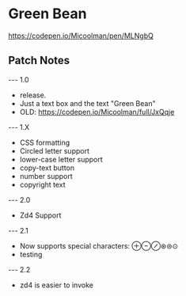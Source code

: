 # Green Bean
https://codepen.io/Micoolman/pen/MLNgbQ


## Patch Notes
--- 1.0
- release. 
- Just a text box and the text "Green Bean" 
- OLD: https://codepen.io/Micoolman/full/JxQqje

--- 1.X
- CSS formatting 
- Circled letter support 
- lower-case letter support 
- copy-text button
- number support
- copyright text

--- 2.0 
- Zd4 Support

--- 2.1
- Now supports special characters: ⊕⊖⊘⊛⊜⊙
- testing

--- 2.2
- zd4 is easier to invoke
